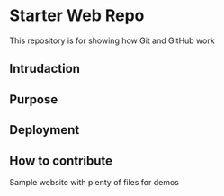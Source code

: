 # Starter Web Repo

This repository is for showing how Git and GitHub work

## Intrudaction

## Purpose

## Deployment

## How to contribute

Sample website with plenty of files for demos